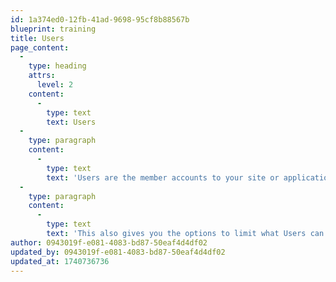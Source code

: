 ```yaml
---
id: 1a374ed0-12fb-41ad-9698-95cf8b88567b
blueprint: training
title: Users
page_content:
  -
    type: heading
    attrs:
      level: 2
    content:
      -
        type: text
        text: Users
  -
    type: paragraph
    content:
      -
        type: text
        text: 'Users are the member accounts to your site or application. What a user can do with their account is up to you. They could have limited or full access to the Control Panel, a login-only area of the front-end.'
  -
    type: paragraph
    content:
      -
        type: text
        text: 'This also gives you the options to limit what Users can do for example you will have access to everything.  However, you might want people to have only access to the News area if thats all they need to do.'
author: 0943019f-e081-4083-bd87-50eaf4d4df02
updated_by: 0943019f-e081-4083-bd87-50eaf4d4df02
updated_at: 1740736736
---
```

